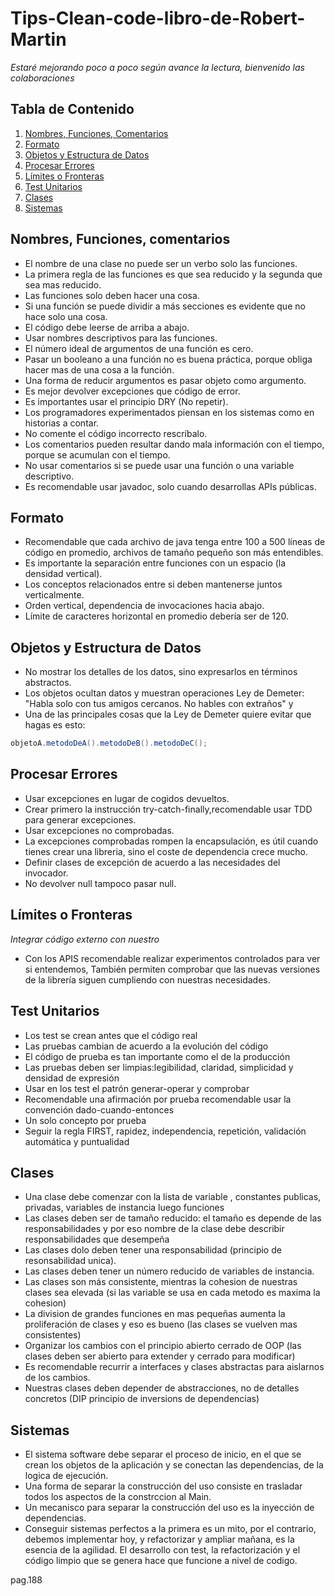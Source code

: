 # Tips-Clean-code-libro-de-Robert-Martin
 *Estaré mejorando poco a poco según avance la lectura, bienvenido las colaboraciones*
## Tabla de Contenido
  1. [Nombres, Funciones, Comentarios](#nombres-funciones-comentarios)
  1. [Formato](#formato)
  1. [Objetos y Estructura de Datos](#objetos-estructura-datos)
  1. [Procesar Errores](#procesar-errores)
  1. [Límites o Fronteras](#limites-fronteras)
  1. [Test Unitarios](#test-unitarios)
  1. [Clases](#clases)
  1. [Sistemas](#sistemas)


## Nombres, Funciones, comentarios
  - El nombre de una clase no puede ser un verbo  solo las funciones. 
  - La primera regla de las funciones es que sea reducido y la segunda que sea mas reducido.
  - Las funciones solo deben hacer una cosa.
  - Si una función se puede dividir a más secciones es evidente que no hace solo una cosa.
  - El código debe leerse de arriba a abajo.
  - Usar nombres descriptivos para las funciones.
  - El número ideal de argumentos de una función es  cero.
  - Pasar un booleano a una función no es buena práctica, porque obliga hacer mas de una cosa a la función.
  - Una forma de reducir argumentos es pasar objeto como argumento.
  - Es mejor devolver excepciones que código de error.
  - Es importantes usar el principio DRY (No repetir).
  - Los programadores experimentados piensan en los sistemas como en historias a contar.
  - No comente el código incorrecto rescríbalo.
  - Los comentarios pueden resultar dando mala información con el tiempo, porque se acumulan con el tiempo.
  - No usar comentarios si se puede usar una función o una variable descriptivo.
  - Es recomendable usar javadoc, solo cuando desarrollas APIs públicas.
  
## Formato
  - Recomendable que cada archivo de java tenga entre 100 a 500 líneas de código en promedio, archivos de tamaño pequeño son más entendibles.
  - Es importante la separación entre funciones con un espacio (la densidad vertical).
  - Los conceptos relacionados entre si deben mantenerse juntos verticalmente.
  - Orden vertical, dependencia de invocaciones hacia abajo.
  - Límite de caracteres horizontal en promedio debería ser de 120.

## Objetos y Estructura de Datos
  - No mostrar los detalles de los datos, sino expresarlos en términos  abstractos.
  - Los objetos ocultan datos y muestran operaciones  Ley de Demeter: "Habla solo con tus amigos cercanos. No hables con extraños" y 
  - Una de las principales cosas que la Ley de Demeter quiere evitar que hagas es esto:
  
  ```java
  objetoA.metodoDeA().metodoDeB().metodoDeC();
  ```
  
## Procesar Errores
  - Usar excepciones  en lugar de cogidos devueltos.
  - Crear primero la instrucción try-catch-finally,recomendable usar TDD para generar excepciones.
  - Usar excepciones no comprobadas.
  - La excepciones comprobadas rompen la encapsulación, es útil cuando tienes crear una libreria, sino el coste de dependencia crece mucho.
  - Definir clases de excepción de acuerdo a las necesidades del invocador.
  - No devolver null tampoco pasar null.

## Límites o Fronteras
  *Integrar código externo con nuestro*
  - Con los APIS recomendable realizar experimentos controlados para ver si entendemos, También permiten comprobar que las nuevas versiones de la librería siguen cumpliendo con nuestras necesidades.

## Test Unitarios
  - Los test se crean antes que el código real
  - Las pruebas cambian de acuerdo a la evolución del código
  - El código de prueba es tan importante como el de la producción
  - Las pruebas deben ser limpias:legibilidad, claridad, simplicidad y densidad de expresión
  - Usar en los test el patrón  generar-operar y comprobar
  - Recomendable una afirmación por prueba  recomendable usar la convención dado-cuando-entonces
  - Un solo concepto por prueba
  - Seguir la regla FIRST, rapidez, independencia, repetición, validación automática y puntualidad

## Clases
  - Una clase debe comenzar con la lista de variable , constantes publicas, privadas, variables de instancia luego funciones
  - Las clases deben ser de tamaño reducido: el tamaño es depende de las responsabilidades y por eso nombre de la clase debe describir responsabilidades que desempeña
  - Las clases dolo deben tener una responsabilidad (principio de resonsabilidad unica).
  - Las clases deben tener un número reducido de variables de instancia.
  - Las clases son más consistente, mientras la cohesion de nuestras clases sea elevada (si las variable se usa en cada metodo es maxima la cohesion)
  - La division de grandes funciones en mas pequeñas aumenta la proliferación de clases y eso es bueno (las clases se vuelven mas consistentes)
  - Organizar los cambios con el principio abierto cerrado de OOP (las clases deben ser abierto para extender y cerrado para modificar)
  - Es recomendable recurrir a interfaces y clases abstractas para aislarnos de los cambios.
  - Nuestras clases deben depender de abstracciones, no de detalles concretos (DIP principio de inversions de dependencias)

## Sistemas  
  - El sistema software debe separar el proceso de inicio, en el que se crean los objetos de la aplicación y se conectan las dependencias, de la logica de ejecución.
  - Una forma de separar la construcción del uso consiste en trasladar todos los aspectos de la constrccion al Main.
  - Un mecanisco para separar la construcción del uso es la inyección de dependencias.
  - Conseguir sistemas perfectos a la primera es un mito, por el contrario, debemos implementar hoy, y refactorizar y ampliar mañana, es la esencia de la agilidad. El desarrollo con test, la refactorización y el código limpio que se genera hace que funcione a  nivel de codigo.


pag.188


